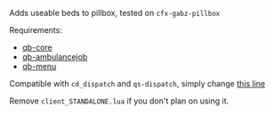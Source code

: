 Adds useable beds to pillbox, tested on `cfx-gabz-pillbox`

Requirements:
- [qb-core](https://github.com/qbcore-framework/qb-core)
- [qb-ambulancejob](https://github.com/qbcore-framework/qb-ambulancejob)
- [qb-menu](https://github.com/qbcore-framework/qb-menu)


Compatible with `cd_dispatch` and `qs-dispatch`, simply change [this line](https://github.com/CaptainStabs/stabs-pillbox-beds/blob/main/config.lua#L5)

Remove `client_STANDALONE.lua` if you don't plan on using it.

